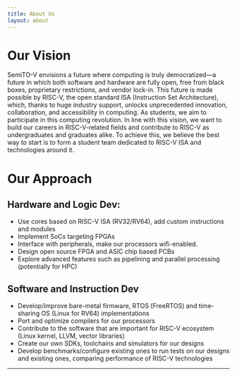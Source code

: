 ```yaml
---
title: About Us
layout: about
---
```


# Our Vision
SemiTO-V envisions a future where computing is truly democratized—a future in which both software and hardware are fully open, free from black boxes, proprietary restrictions, and vendor lock-in. This future is made possible by RISC-V, the open standard ISA (Instruction Set Architecture), which, thanks to huge industry support, unlocks unprecedented innovation, collaboration, and accessibility in computing. As students, we aim to participate in this computing revolution. In line with this vision, we want to build our careers in RISC-V-related fields and contribute to RISC-V as undergraduates and graduates alike. To achieve this, we believe the best way to start is to form a student team dedicated to RISC-V ISA and technologies around it.

# Our Approach
## Hardware and Logic Dev:
- Use cores based on RISC-V ISA (RV32/RV64), add custom instructions and modules
- Implement SoCs targeting FPGAs
- Interface with peripherals, make our processors wifi-enabled.
- Design open source FPGA and ASIC chip based PCBs
- Explore advanced features such as pipelining and parallel processing (potentially for HPC)

## Software and Instruction Dev
- Develop/improve bare-metal firmware, RTOS (FreeRTOS) and time-sharing OS (Linux for RV64) implementations
- Port and optimize compilers for our processors
- Contribute to the software that are important for RISC-V ecosystem (Linux kernel, LLVM, vector libraries)
- Create our own SDKs, toolchains and simulators for our designs
- Develop benchmarks/configure existing ones to run tests on our designs and existing ones, comparing performance of RISC-V technologies

----

[^1]: [It can take up to 10 minutes for changes to your site to publish after you push the changes to GitHub](https://docs.github.com/en/pages/setting-up-a-github-pages-site-with-jekyll/creating-a-github-pages-site-with-jekyll#creating-your-site).

[Just the Docs]: https://just-the-docs.github.io/just-the-docs/
[GitHub Pages]: https://docs.github.com/en/pages
[README]: https://github.com/just-the-docs/just-the-docs-template/blob/main/README.md
[Jekyll]: https://jekyllrb.com
[GitHub Pages / Actions workflow]: https://github.blog/changelog/2022-07-27-github-pages-custom-github-actions-workflows-beta/
[use this template]: https://github.com/just-the-docs/just-the-docs-template/generate
